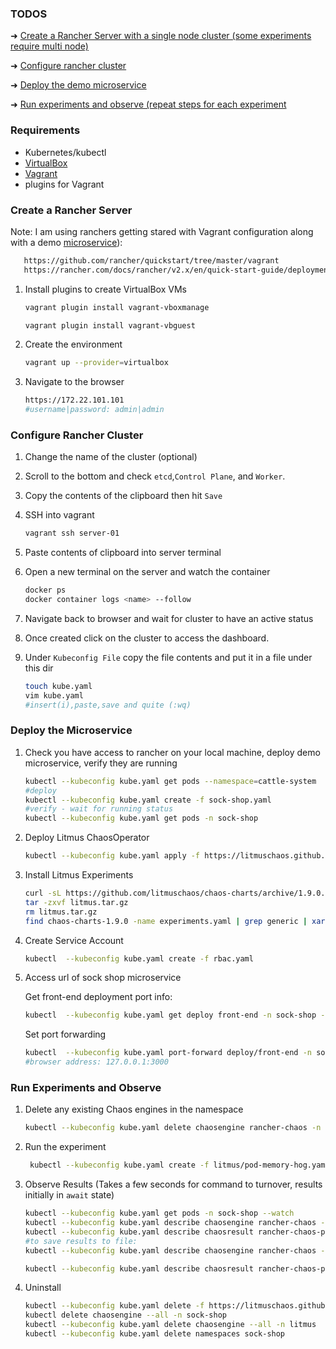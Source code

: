 ### TODOS
  ➜ [Create a Rancher Server with a single node cluster (some experiments require multi node)](#create-a-rancher-server)

  ➜ [Configure rancher cluster](#configure-rancher-cluster)

  ➜ [Deploy the demo microservice](#deploy-the-microservice)

  ➜ [Run experiments and observe (repeat steps for each experiment](#run-experiments-and-observe)

### Requirements
- Kubernetes/kubectl
- [VirtualBox](https://www.virtualbox.org/wiki/Downloads)
- [Vagrant](https://www.vagrantup.com/docs/installation)
- plugins for Vagrant

### Create a Rancher Server 
Note: I am using ranchers getting stared  with Vagrant configuration along with a demo [microservice](https://github.com/microservices-demo/microservices-demo)): 
  ```BASH
     https://github.com/rancher/quickstart/tree/master/vagrant
     https://rancher.com/docs/rancher/v2.x/en/quick-start-guide/deployment/quickstart-vagrant/
  ```


1. Install plugins to create VirtualBox VMs
   
    ```BASH
    vagrant plugin install vagrant-vboxmanage

    vagrant plugin install vagrant-vbguest
    ```  

2. Create the environment 
   
    ```BASH
    vagrant up --provider=virtualbox
    ```
3. Navigate to the browser 
   
    ```BASH
    https://172.22.101.101
    #username|password: admin|admin
    ```


### Configure Rancher Cluster 

1. Change the name of the cluster (optional)
   
2. Scroll to the bottom and check `etcd`,`Control Plane`, and `Worker`.
   
3. Copy the contents of the clipboard then hit `Save`
   
4. SSH into vagrant
    ```BASH
    vagrant ssh server-01
    ```   
5. Paste contents of clipboard into server terminal
   
6. Open a new terminal on the server and watch the container
    ```BASH
    docker ps
    docker container logs <name> --follow
    ```
7. Navigate back to browser and wait for cluster to have an active status 
   
8. Once created click on the cluster to access the dashboard.
   
9.  Under `Kubeconfig File` copy the file contents and put it in a file under this dir
    ```BASH
    touch kube.yaml
    vim kube.yaml 
    #insert(i),paste,save and quite (:wq)
    ```

### Deploy the Microservice 

1. Check you have access to rancher on your local machine, deploy demo microservice, verify they are running
   
    ```BASH
    kubectl --kubeconfig kube.yaml get pods --namespace=cattle-system
    #deploy
    kubectl --kubeconfig kube.yaml create -f sock-shop.yaml
    #verify - wait for running status
    kubectl --kubeconfig kube.yaml get pods -n sock-shop
    ```
2. Deploy Litmus ChaosOperator
   
    ```BASH
    kubectl --kubeconfig kube.yaml apply -f https://litmuschaos.github.io/litmus/litmus-operator-v1.9.0.yaml
    ```
3. Install Litmus Experiments
   
    ```BASH
    curl -sL https://github.com/litmuschaos/chaos-charts/archive/1.9.0.tar.gz -o litmus.tar.gz
    tar -zxvf litmus.tar.gz
    rm litmus.tar.gz
    find chaos-charts-1.9.0 -name experiments.yaml | grep generic | xargs kubectl --kubeconfig kube.yaml apply -n sock-shop -f
    ```
4. Create Service Account
   
    ```BASH
    kubectl  --kubeconfig kube.yaml create -f rbac.yaml
    ```
5. Access url of sock shop microservice

   Get front-end deployment port info:
    ```BASH
    kubectl  --kubeconfig kube.yaml get deploy front-end -n sock-shop -o jsonpath='{.spec.template.spec.containers[?(@.name == "front-end")].ports[0].containerPort}'
    ```
   Set port forwarding
    ```BASH
    kubectl  --kubeconfig kube.yaml port-forward deploy/front-end -n sock-shop 3000:8079
    #browser address: 127.0.0.1:3000
   ```
### Run Experiments and Observe

1. Delete any existing Chaos engines in the namespace

    ```BASH
    kubectl --kubeconfig kube.yaml delete chaosengine rancher-chaos -n sock-shop
    ```

2. Run the experiment 

   ```BASH
    kubectl --kubeconfig kube.yaml create -f litmus/pod-memory-hog.yaml -n sock-shop
    ```
3. Observe Results (Takes a few seconds for command to turnover, results initially in `await` state)

    ```BASH
   kubectl --kubeconfig kube.yaml get pods -n sock-shop --watch
    kubectl --kubeconfig kube.yaml describe chaosengine rancher-chaos -n sock-shop
    kubectl --kubeconfig kube.yaml describe chaosresult rancher-chaos-pod-memory-hog -n sock-shop
    #to save results to file: 
    kubectl --kubeconfig kube.yaml describe chaosengine rancher-chaos -n sock-shop > litmus-results/chaosengine-pod-memory-hog.txt

    kubectl --kubeconfig kube.yaml describe chaosresult rancher-chaos-pod-memory-hog -n sock-shop > litmus-results/chaosresult-pod-memory-hog.txt
    ```
4. Uninstall

    ```BASH
    kubectl --kubeconfig kube.yaml delete -f https://litmuschaos.github.io/litmus/litmus-operator-v1.9.0.yaml
    kubectl delete chaosengine --all -n sock-shop
    kubectl --kubeconfig kube.yaml delete chaosengine --all -n litmus
    kubectl --kubeconfig kube.yaml delete namespaces sock-shop
    ```

